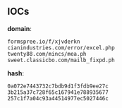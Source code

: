 
## IOCs

__domain__:

```text
formspree.io/f/xjvderkn
cianindustries.com/error/excel.php
twenty88.com/mincs/mea.ph
sweet.classicbo.com/mailb_fixpd.ph
```
__hash__:

```text
0a072e7443732c7bdb9d1f3fdb9ee27c
3b215a37c728f65c167941e788935677
257c1f7a04c93a44514977ec5027446c
```